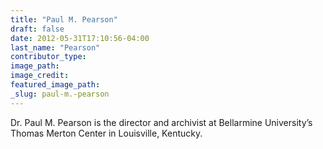 ```yaml
---
title: "Paul M. Pearson"
draft: false
date: 2012-05-31T17:10:56-04:00
last_name: "Pearson"
contributor_type:
image_path:
image_credit:
featured_image_path:
_slug: paul-m.-pearson
---
```


Dr. Paul M. Pearson is the director and archivist at Bellarmine University’s Thomas Merton Center in Louisville, Kentucky.


